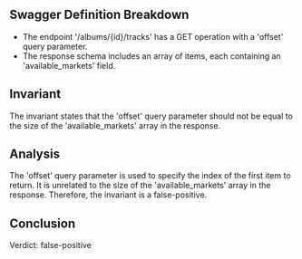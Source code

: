 ## Swagger Definition Breakdown
- The endpoint '/albums/{id}/tracks' has a GET operation with a 'offset' query parameter.
- The response schema includes an array of items, each containing an 'available_markets' field.

## Invariant
The invariant states that the 'offset' query parameter should not be equal to the size of the 'available_markets' array in the response.

## Analysis
The 'offset' query parameter is used to specify the index of the first item to return. It is unrelated to the size of the 'available_markets' array in the response. Therefore, the invariant is a false-positive.

## Conclusion
Verdict: false-positive
